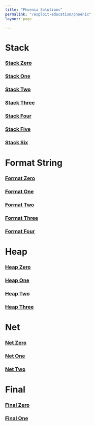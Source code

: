 ```yaml
---
title: "Phoenix Solutions"
permalink: "/exploit-education/phoenix"
layout: page

---
```


# Stack

### [Stack Zero](/exploit-education/phoenix/stack-zero)

### [Stack One](/exploit-education/phoenix/stack-one)

### [Stack Two](/exploit-education/phoenix/stack-two)

### [Stack Three](/exploit-education/phoenix/stack-three)

### [Stack Four](/exploit-education/phoenix/stack-four)

### [Stack Five](/exploit-education/phoenix/stack-five)

### [Stack Six](/exploit-education/phoenix/stack-six)

# Format String

### [Format Zero](/exploit-education/phoenix/format-zero)

### [Format One](/exploit-education/phoenix/format-one)

### [Format Two](/exploit-education/phoenix/format-two)

### [Format Three](/exploit-education/phoenix/format-three)

### [Format Four](/exploit-education/phoenix/format-four)

# Heap

### [Heap Zero](/exploit-education/phoenix/heap-zero)

### [Heap One](/exploit-education/phoenix/heap-one)

### [Heap Two](/exploit-education/phoenix/heap-two)

### [Heap Three](/exploit-education/phoenix/heap-three)

# Net

### [Net Zero](/exploit-education/phoenix/net-zero)

### [Net One](/exploit-education/phoenix/net-one)

### [Net Two](/exploit-education/phoenix/net-two)

# Final

### [Final Zero](/exploit-education/phoenix/final-zero)

### [Final One](/exploit-education/phoenix/final-one)